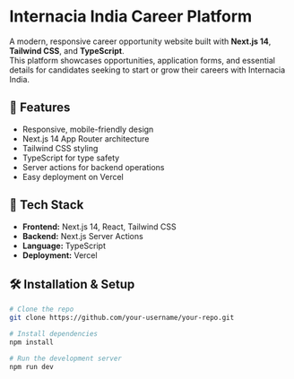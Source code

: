 # Internacia India Career Platform

A modern, responsive career opportunity website built with **Next.js 14**, **Tailwind CSS**, and **TypeScript**.  
This platform showcases opportunities, application forms, and essential details for candidates seeking to start or grow their careers with Internacia India.

## 🚀 Features
- Responsive, mobile-friendly design
- Next.js 14 App Router architecture
- Tailwind CSS styling
- TypeScript for type safety
- Server actions for backend operations
- Easy deployment on Vercel

## 📂 Tech Stack
- **Frontend:** Next.js 14, React, Tailwind CSS
- **Backend:** Next.js Server Actions
- **Language:** TypeScript
- **Deployment:** Vercel

## 🛠️ Installation & Setup
```bash
# Clone the repo
git clone https://github.com/your-username/your-repo.git

# Install dependencies
npm install

# Run the development server
npm run dev
